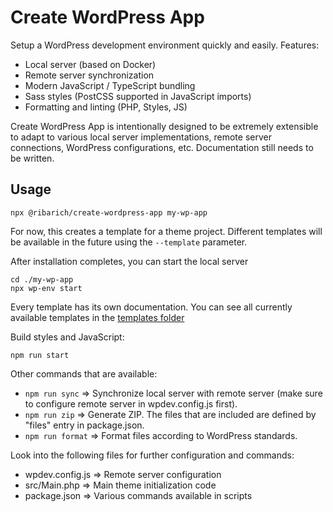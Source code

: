 # Create WordPress App

Setup a WordPress development environment quickly and easily. Features:

- Local server (based on Docker)
- Remote server synchronization
- Modern JavaScript / TypeScript bundling
- Sass styles (PostCSS supported in JavaScript imports)
- Formatting and linting (PHP, Styles, JS)

Create WordPress App is intentionally designed to be extremely extensible to adapt to various local server implementations, remote server connections, WordPress configurations, etc. Documentation still needs to be written.

## Usage

```
npx @ribarich/create-wordpress-app my-wp-app
```

For now, this creates a template for a theme project. Different templates will be available in the future using the `--template` parameter.

After installation completes, you can start the local server

```
cd ./my-wp-app
npx wp-env start
```

Every template has its own documentation. You can see all currently available templates in the [templates folder](./packages/create-wordpress-app/templates)

Build styles and JavaScript:

```
npm run start
```

Other commands that are available:

- `npm run sync` => Synchronize local server with remote server (make sure to configure remote server in wpdev.config.js first).
- `npm run zip` => Generate ZIP. The files that are included are defined by "files" entry in package.json.
- `npm run format` => Format files according to WordPress standards.

Look into the following files for further configuration and commands:

- wpdev.config.js => Remote server configuration
- src/Main.php => Main theme initialization code
- package.json => Various commands available in scripts
